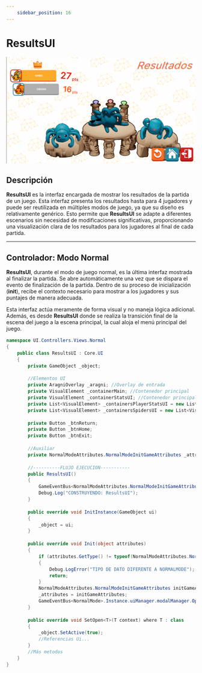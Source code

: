 ```yaml
---
    sidebar_position: 16
---
```


# ResultsUI

![Ejemplo ](../../../../../static/juego-img/interfaz/interfaces/game/ResultsUI.png)

## Descripción

**ResultsUI** es la interfaz encargada de mostrar los resultados de la partida de un juego. Esta interfaz presenta los resultados hasta para 4 jugadores y puede ser reutilizada en múltiples modos de juego, ya que su diseño es relativamente genérico. Esto permite que **ResultsUI** se adapte a diferentes escenarios sin necesidad de modificaciones significativas, proporcionando una visualización clara de los resultados para los jugadores al final de cada partida.


---
## Controlador: Modo Normal

**ResultsUI**, durante el modo de juego normal, es la última interfaz mostrada al finalizar la partida. Se abre automáticamente una vez que se dispara el evento de finalización de la partida. Dentro de su proceso de inicialización (**init**), recibe el contexto necesario para mostrar a los jugadores y sus puntajes de manera adecuada.

Esta interfaz actúa meramente de forma visual y no maneja lógica adicional. Además, es desde **ResultsUI** donde se realiza la transición final de la escena del juego a la escena principal, la cual aloja el menú principal del juego.

```csharp
namespace UI.Controllers.Views.Normal
{
    public class ResultsUI : Core.UI
    {
        private GameObject _object;

        //Elementos UI
        private AragniOverlay _aragni; //Overlay de entrada
        private VisualElement _containerMain; //Contenedor principal
        private VisualElement _containerStatsUI; //Contenedor principal de estadisticas
        private List<VisualElement> _containersPlayerStatsUI = new List<VisualElement>(); //Listado de contenedores de jugadores
        private List<VisualElement> _containersSpidersUI = new List<VisualElement>(); //Listado de contenedores de ara�as

        private Button _btnReturn;
        private Button _btnHome;
        private Button _btnExit;

        //Auxiliar
        private NormalModeAttributes.NormalModeInitGameAttributes _attributes; //Contexto local

        //----------FLUJO EJECUCION-----------
        public ResultsUI()
        {
            GameEventBus<NormalModeAttributes.NormalModeInitGameAttributes>.Subscribe("EndGame", Init);
            Debug.Log("CONSTRUYENDO: ResultsUI");
        }

        public override void InitInstance(GameObject ui)
        {
            _object = ui;
        }

        public override void Init(object attributes)
        {
            if (attributes.GetType() != typeof(NormalModeAttributes.NormalModeInitGameAttributes))
            {
                Debug.LogError("TIPO DE DATO DIFERENTE A NORMALMODE");
                return;
            }
            NormalModeAttributes.NormalModeInitGameAttributes initGameAttributes = attributes as NormalModeAttributes.NormalModeInitGameAttributes;
            _attributes = initGameAttributes;
            GameEventBus<NormalMode>.Instance.uiManager.modalManager.OpenModal<string>(typeof(ResultsUI)); // Apertura Automatica
        }

        public override void SetOpen<T>(T context) where T : class
        {
            _object.SetActive(true);
            //Referencias Ui...
        }
        //Más metodos
    }
}
```


